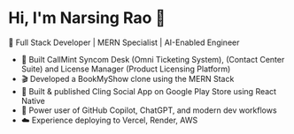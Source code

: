 # Hi, I'm Narsing Rao 👋
🔧 Full Stack Developer | MERN Specialist | AI-Enabled Engineer

- 💼 Built CallMint Syncom Desk (Omni Ticketing System), (Contact Center Suite) and License Manager (Product Licensing Platform)
- 🎬 Developed a BookMyShow clone using the MERN Stack
- 📱 Built & published Cling Social App on Google Play Store using React Native
- 🧠 Power user of GitHub Copilot, ChatGPT, and modern dev workflows
- ☁️ Experience deploying to Vercel, Render, AWS



